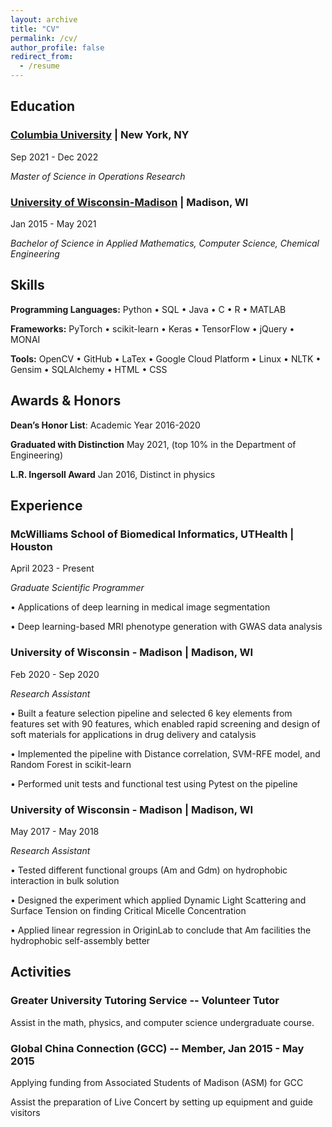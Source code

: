 ```yaml
---
layout: archive
title: "CV"
permalink: /cv/
author_profile: false
redirect_from:
  - /resume
---
```



## Education

### [Columbia University](https://www.uth.edu/) | New York, NY                               

Sep 2021 - Dec 2022 

*Master of Science in Operations Research* 


### [University of Wisconsin-Madison](https://www.wisc.edu/) | Madison, WI                               

Jan 2015 - May 2021

*Bachelor of Science in Applied Mathematics, Computer Science, Chemical Engineering*


## Skills

**Programming Languages:** Python • SQL • Java • C • R • MATLAB

**Frameworks:** PyTorch • scikit-learn • Keras • TensorFlow • jQuery • MONAI

**Tools:** OpenCV • GitHub • LaTex • Google Cloud Platform • Linux • NLTK • Gensim • SQLAlchemy • HTML • CSS


## Awards & Honors

**Dean’s Honor List**: Academic Year 2016-2020

**Graduated with Distinction** May 2021, (top 10% in the Department of Engineering)

**L.R. Ingersoll Award**  Jan 2016, Distinct in physics 


## Experience 


### McWilliams School of Biomedical Informatics, UTHealth | Houston

April 2023 - Present

*Graduate Scientific Programmer*

• Applications of deep learning in medical image segmentation

• Deep learning-based MRI phenotype generation with GWAS data analysis

### University of Wisconsin - Madison | Madison, WI

Feb 2020 - Sep 2020 

*Research Assistant*

• Built a feature selection pipeline and selected 6 key elements from features set with 90 features, which enabled rapid screening and design of soft materials for applications in drug delivery and catalysis

• Implemented the pipeline with Distance correlation, SVM-RFE model, and Random Forest in scikit-learn

• Performed unit tests and functional test using Pytest on the pipeline

### University of Wisconsin - Madison | Madison, WI

May 2017 - May 2018

*Research Assistant*

• Tested different functional groups (Am and Gdm) on hydrophobic interaction in bulk solution

• Designed the experiment which applied Dynamic Light Scattering and Surface Tension on finding Critical Micelle Concentration

• Applied linear regression in OriginLab to conclude that Am facilities the hydrophobic self-assembly better


## Activities


### Greater University Tutoring Service -- Volunteer Tutor

Assist in the math, physics, and computer science undergraduate course.

### Global China Connection (GCC) -- Member, Jan 2015 - May 2015

Applying funding from Associated Students of Madison (ASM) for GCC

Assist the preparation of Live Concert by setting up equipment and guide visitors 




